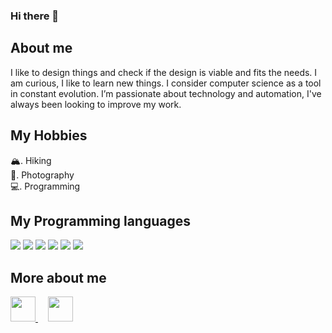 <!-- https://www.creative-tim.com/blog/educational-tech/how-to-create-github-profile/ -->
### Hi there 👋

## About me

I like to design things and check if the design is viable and fits the needs. I am curious, I like to learn new things. I consider computer science as a tool in constant evolution.
I’m passionate about technology and automation, I've always been looking to improve my work.

## My Hobbies

🏔. Hiking  
📸. Photography  
💻. Programming  

## My Programming languages

<p>
  <img src="https://img.shields.io/badge/PHP-777BB4?style=for-the-badge&logo=php&logoColor=white" />
  <img src="https://img.shields.io/badge/Go-00ADD8?style=for-the-badge&logo=go&logoColor=white" />
  <img src="https://img.shields.io/badge/rust-FA7343?style=for-the-badge&logo=rust&logoColor=white" />
  <img src="https://img.shields.io/badge/json-5E5C5C?style=for-the-badge&logo=json&logoColor=white" />
  <img src="https://img.shields.io/badge/JavaScript-323330?style=for-the-badge&logo=javascript&logoColor=F7DF1E" />
  <img src="https://img.shields.io/badge/TypeScript-007ACC?style=for-the-badge&logo=typescript&logoColor=white" />
</p>

## More about me

<a href="https://www.linkedin.com/in/guillaumecamus/?locale=en_US" target="_blank">
  <img src="https://cdn-icons-png.flaticon.com/512/174/174857.png" height="40px"/>
</a>
&nbsp;&nbsp;&nbsp;
<a href="https://sessionize.com/guillaume-camus/" target="_blank">
 <img src="https://sessionize.com/landing/images/sessionize-logo.svg" height="40px"/>
</a>
